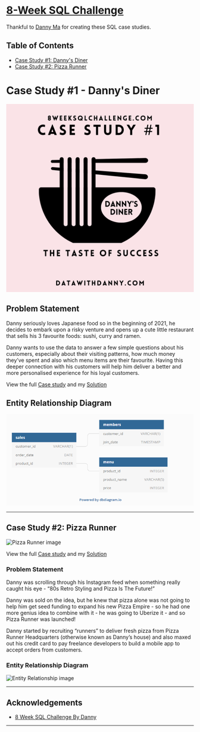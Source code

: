 # [8-Week SQL Challenge](https://8weeksqlchallenge.com)

Thankful to [Danny Ma](https://www.datawithdanny.com/) for creating these SQL case studies.


## Table of Contents
- [Case Study #1: Danny's Diner](#study-1)
- [Case Study #2: Pizza Runner](#case-study-2)

# Case Study #1 - Danny's Diner
![Danny Diner image](https://github.com/Karan-Pruthi/8-Week-SQL-Challenge/blob/main/images/Diner_logo.png?raw=true)


## Problem Statement
Danny seriously loves Japanese food so in the beginning of 2021, he decides to embark upon a risky venture and opens up a cute little restaurant that sells his 3 favourite foods: sushi, curry and ramen.

Danny wants to use the data to answer a few simple questions about his customers, especially about their visiting patterns, how much money they’ve spent and also which menu items are their favourite. Having this deeper connection with his customers will help him deliver a better and more personalised experience for his loyal customers.

View the full [Case study](https://8weeksqlchallenge.com/case-study-1/) and my [Solution](https://github.com/Karan-Pruthi/8-Week-SQL-Challenge/tree/main/Case%20Study%20%231-%20Danny's%20Diner)


## Entity Relationship Diagram
 
![Entity Relationship image](https://github.com/Karan-Pruthi/8-Week-SQL-Challenge/blob/main/images/ER1.png?raw=true)

***

## Case Study #2: Pizza Runner

![Pizza Runner image](https://user-images.githubusercontent.com/81607668/127271856-3c0d5b4a-baab-472c-9e24-3c1e3c3359b2.png)

View the full [Case study](https://8weeksqlchallenge.com/case-study-2/) and my [Solution](https://github.com/Karan-Pruthi/8-Week-SQL-Challenge/tree/main/Case%20Study%20%232-%20Pizza%20Runner)

### Problem Statement
Danny was scrolling through his Instagram feed when something really caught his eye - “80s Retro Styling and Pizza Is The Future!”

Danny was sold on the idea, but he knew that pizza alone was not going to help him get seed funding to expand his new Pizza Empire - so he had one more genius idea to combine with it - he was going to Uberize it - and so Pizza Runner was launched!

Danny started by recruiting “runners” to deliver fresh pizza from Pizza Runner Headquarters (otherwise known as Danny’s house) and also maxed out his credit card to pay freelance developers to build a mobile app to accept orders from customers.

### Entity Relationship Diagram

![Entity Relationship image](https://user-images.githubusercontent.com/81607668/127271531-0b4da8c7-8b24-4a14-9093-0795c4fa037e.png)

***
##  Acknowledgements

- [8 Week SQL Challenge By Danny](https://8weeksqlchallenge.com/)

***
